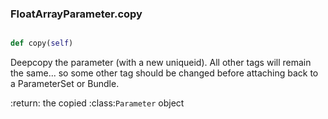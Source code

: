 ### FloatArrayParameter.copy

```py

def copy(self)

```



Deepcopy the parameter (with a new uniqueid).  All other tags will remain
the same... so some other tag should be changed before attaching back to
a ParameterSet or Bundle.

:return: the copied :class:`Parameter` object

